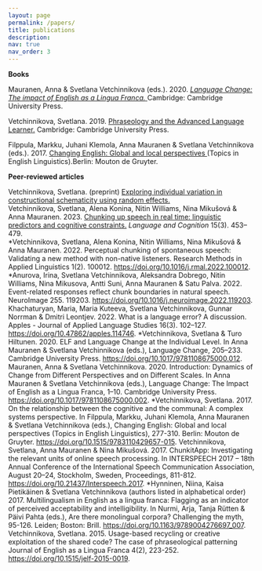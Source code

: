 ```yaml
---
layout: page
permalink: /papers/
title: publications
description:
nav: true
nav_order: 3
---
```

<b>Books</b>

Mauranen, Anna & Svetlana Vetchinnikova (eds.). 2020. <a href="https://doi.org/10.1017/9781108675000"> <i>Language Change: The impact of English as a Lingua Franca.</i> </a> Cambridge: Cambridge University Press.<br>

Vetchinnikova, Svetlana. 2019. <a href="https://doi.org/10.1017/9781108758703"> Phraseology and the Advanced Language Learner.</a> Cambridge: Cambridge University Press. <br>

Filppula, Markku, Juhani Klemola, Anna Mauranen & Svetlana Vetchinnikova (eds.). 2017. <a href="https://doi.org/10.1515/9783110429657"> Changing English: Global and local perspectives </a> (Topics in English Linguistics).Berlin: Mouton de Gruyter. <br>

<b>Peer-reviewed articles</b>

Vetchinnikova, Svetlana. (preprint) <a href="https://osf.io/preprints/psyarxiv/2zxsb"> Exploring individual variation in constructional schematicity using random effects.</a> <br> 
Vetchinnikova, Svetlana, Alena Konina, Nitin Williams, Nina Mikušová & Anna Mauranen. 2023. <a href="https://doi.org/10.1017/langcog.2023.8">Chunking up speech in real time: linguistic predictors and cognitive constraints.</a> <i>Language and Cognition </i> 15(3). 453–479.<br> 
*Vetchinnikova, Svetlana, Alena Konina, Nitin Williams, Nina Mikušová & Anna Mauranen. 2022. Perceptual chunking of spontaneous speech: Validating a new method with non-native listeners. Research Methods in Applied Linguistics 1(2). 100012. https://doi.org/10.1016/j.rmal.2022.100012. 
*Anurova, Irina, Svetlana Vetchinnikova, Aleksandra Dobrego, Nitin Williams, Nina Mikusova, Antti Suni, Anna Mauranen & Satu Palva. 2022. Event-related responses reflect chunk boundaries in natural speech. NeuroImage 255. 119203. https://doi.org/10.1016/j.neuroimage.2022.119203.
Khachaturyan, Maria, Maria Kuteeva, Svetlana Vetchinnikova, Gunnar Norrman & Dmitri Leontjev. 2022. What is a language error? A discussion. Apples - Journal of Applied Language Studies 16(3). 102–127. https://doi.org/10.47862/apples.114746.
*Vetchinnikova, Svetlana & Turo Hiltunen. 2020. ELF and Language Change at the Individual Level. In Anna Mauranen & Svetlana Vetchinnikova (eds.), Language Change, 205–233. Cambridge University Press. https://doi.org/10.1017/9781108675000.012. 
Mauranen, Anna & Svetlana Vetchinnikova. 2020. Introduction: Dynamics of Change from Different Perspectives and on Different Scales. In Anna Mauranen & Svetlana Vetchinnikova (eds.), Language Change: The Impact of English as a Lingua Franca, 1–10. Cambridge University Press. https://doi.org/10.1017/9781108675000.002.
*Vetchinnikova, Svetlana. 2017. On the relationship between the cognitive and the communal: A complex systems perspective. In Filppula, Markku, Juhani Klemola, Anna Mauranen & Svetlana Vetchinnikova (eds.), Changing English: Global and local perspectives (Topics in English Linguistics), 277-310. Berlin: Mouton de Gruyter. https://doi.org/10.1515/9783110429657-015.
Vetchinnikova, Svetlana, Anna Mauranen & Nina Mikušová. 2017. ChunkitApp: Investigating the relevant units of online speech processing. In INTERSPEECH 2017 – 18th Annual Conference of the International Speech Communication Association, August 20–24, Stockholm, Sweden, Proceedings, 811-812. https://doi.org/10.21437/Interspeech.2017.
*Hynninen, Niina, Kaisa Pietikäinen & Svetlana Vetchinnikova (authors listed in alphabetical order) 2017. Multilingualism in English as a lingua franca: Flagging as an indicator of perceived acceptability and intelligibility. In Nurmi, Arja, Tanja Rütten & Päivi Pahta (eds.), Are there monolingual corpora? Challenging the myth, 95-126. Leiden; Boston: Brill. https://doi.org/10.1163/9789004276697_007.
Vetchinnikova, Svetlana. 2015. Usage-based recycling or creative exploitation of the shared code? The case of phraseological patterning Journal of English as a Lingua Franca 4(2), 223-252. https://doi.org/10.1515/jelf-2015-0019.

